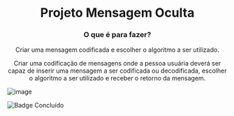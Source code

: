 <div align="center">
    <h1>Projeto Mensagem Oculta</h1>
    <h3>O que é para fazer?</h3>
    <p>Criar uma mensagem codificada e escolher o algoritmo a ser utilizado.</p>
    <p>Criar uma codificação de mensagens onde a pessoa usuária deverá ser capaz de inserir uma mensagem a ser codificada ou decodificada, escolher o algoritmo a ser utilizado e receber o retorno da mensagem.</p>
</div>


![image](https://user-images.githubusercontent.com/101108016/214023443-867205c3-f922-491f-b44b-a61a9611ac72.png)

![Badge Concluído](http://img.shields.io/static/v1?label=STATUS&message=CONCLUÍDO&color=GREEN&style=for-the-badge)

